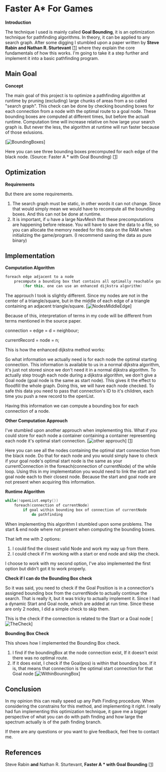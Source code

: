 # Faster A* For Games
**Introduction**

The technique I used is mainly called **Goal Bounding**, it is an optimization technique for pathfinding algorithms. In theory, it can be applied to any search graph. After some digging I stumbled upon a paper written by **Steve Rabin and Nathan R. Sturtevant** [[1]] where they explain the core fundamentals of how this works.
I'm going to take it a step further and implement it into a basic pathfinding program.

## Main Goal
**Concept**

The main goal of this project is to optimize a pathfinding algorithm at runtime by pruning (excluding) large chunks of areas from a so called "search graph".
This check can be done by checking bounding boxes for each connection from a node with the optimal route to a goal node.
These bounding boxes are computed at different times, but before the actuall runtime.
Computation time will increase relative on how large your search graph is.
But never the less, the algorithm at runtime will run faster because of those exlusions.

[![BoundingBoxes](https://i.imgur.com/Lqw3xcm.png "BoundingBoxes")]

Here you can see three bounding boxes precomputed for each edge of the black node.
(Source: Faster A * with Goal Bounding) [[1]]

## Optimization
**Requirements**

But there are some requirements.
1. The search graph must be static, in other words it can not change. Since that would simply mean we would have to recompute all the bounding boxes. And this can not be done at runtime.
2. It is important, if u have a large NavMesh that these precomputations are happening before release.  You will have to save the data to a file, so you can allocate the memory needed for this data on the RAM when initializing the game/program. (I recommend saving the data as pure binary)

## Implementation
**Computation Algorithm**
```cpp
foreach edge adjacent to a node
	precompute a bounding box that contains all optimally reachable goals starting from this edge
		(for this, one can use an enhanced dijkstra algorithm)
```
The approuch I took is slightly different. Since my nodes are not in the center of a triangle/square, but in the middle of each edge of a triangle containing an adjacent triangle/square.
[![NodesMiddleEdge](https://i.imgur.com/NctaQ9M.png "NodesMiddleEdge")]

Because of this, interpretation of terms in my code will be different from terms mentioned in the source paper. 

connection 		= edge = d = neighbour;

currentRecord = node = n;

This is how the enhanced dijkstra method works:

So what information we actually need is for each node the optimal starting connection.
This information is available to us in a normal dijkstra algorithm, it's just not stored since we don't need it in a normal dijkstra algorithm.
To actually step trough each node during a dijkstra algorithm, we don't give a Goal node (goal node is the same as start node). 
This gives it the effect to floodfill the whole graph.
Doing this, we will have each node checked.
To safe this data you need to pass that connection's ID to it's children, each time you push a new record to the openList.

Having this information we can compute a bounding box for each connection of a node.

**Other Computation Approuch**

I've stumbled upon another approuch when implementing this. What if you could store for each node a container containing a container representing each node it's optimal start connection.
[![other approuch](https://i.imgur.com/XUkeDJF.png "other approuch")]
[[1]]

Here you can see all the nodes containing the optimal start connection from the black node.
Do that for each node and you would simply have to check if your goal node's optimal start node is the same as your currentConnection in the foreach(connection of currentNode) of the while loop. 
Using this in my implementation you would need to link the start and goal node each to their closest node. Because the start and goal node are not present when acquiring this information.

**Runtime Algorithm**
```cpp
while(!openList.empty())
	foreach(connection of currentNode)
		if goal within bounding box of connection of currentNode
			do pathfinding
```
When implementing this algorithm I stumbled upon some problems.
The start & end node where not present when computing the bounding boxes. 

That left me with 2 options:
1. I could find the closest valid Node and work my way up from there.
2. I could check if I'm working with a start or end node and skip the check.

I choose to work with my second option, I've also implemented the first option but didn't got it to work properly.

**Check if I can do the Bounding Box check**

So it was said, you need to check if the Goal Position is in a connection's assigned bounding box from the currentNode to actually continue the search.
That is really it, but it was tricky to actually implement it. Since I had a dynamic Start and Goal node, which are added at run time. 
Since these are only 2 nodes, I did a simple check to skip them.

This is the check if the connection is related to the Start or a Goal node
[![TheCheck](https://i.imgur.com/VXvqEIK.png "TheCheck")]

**Bounding Box Check**

This shows how I implemented the Bounding Box check.
1. I find if the boundingBox at the node connection exist,
If it doesn't exist there was no optimal route.
2. If it does exist, I check if the Goal(pos) is within that bounding box.
If it is, that means that connection is the optimal start connection for that Goal node
[![WithinBouningBox](https://i.imgur.com/6nZWdCK.png "WithinBouningBox")]
## Conclusion

In my opinion this can really speed up any Path Finding procedure. When considering the constrains for this method, and implementing it right. 
I really had fun implementing this optimization technique, it gave me a bigger perspective of what you can do with path finding and how large the spectrum actually is of the path finding branch.

If there are any questions or you want to give feedback, feel free to contact me.

## References
Steve Rabin **and** Nathan R. Sturtevant, **Faster A * with Goal Bounding** [[1]]


[1]: http://www.gameaipro.com/GameAIPro3/GameAIPro3_Chapter22_Faster_A_Star_with_Goal_Bounding.pdf "Faster A Star with Goal Bounding"